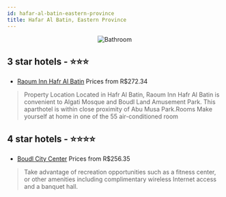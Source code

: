 ```yaml
---
id: hafar-al-batin-eastern-province
title: Hafar Al Batin, Eastern Province
---
```


<center><img src="https://i.travelapi.com/hotels/23000000/22330000/22322000/22321974/7703e54c_b.jpg" alt="Bathroom" /></center>


##  3 star hotels - ⭐️⭐️⭐️

-    [Raoum Inn Hafr Al Batin](https://us.hurb.com/hotels/hafar-al-batin/raoum-inn-hafr-al-batin-JNP-JP02563F?cmp=18055) Prices from R$272.34
   > Property Location Located in Hafr Al Batin, Raoum Inn Hafr Al Batin is convenient to Algati Mosque and Boudl Land Amusement Park.  This aparthotel is within close proximity of Abu Musa Park.Rooms Make yourself at home in one of the 55 air-conditioned room

##  4 star hotels - ⭐️⭐️⭐️⭐️

-    [Boudl City Center](https://us.hurb.com/hotels/hafar-al-batin/boudl-city-center-JNP-JP02151T?cmp=18055) Prices from R$256.35
   > Take advantage of recreation opportunities such as a fitness center, or other amenities including complimentary wireless Internet access and a banquet hall.
